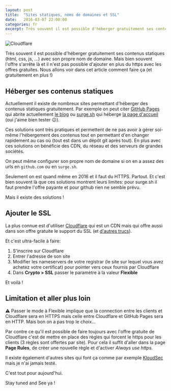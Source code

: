 ```yaml
---
layout: post
title:  "Sites statiques, noms de domaines et SSL"
date:   2016-03-07 22:00:00
categories: fr
excerpt: Très souvent il est possible d'héberger gratuitement ses contenus statiques (html, css, js, ...) avec son propre nom de domaine. Mais bien souvent l'offre s'arrête là et il n'est pas possible d'ajouter en plus du https avec les offres gratuites. Nous allons voir dans cet article comment faire ça (et gratuitement en plus !)
---
```


![Cloudflare]({{site.url}}/assets/cloudflare.jpg)

Très souvent il est possible d'héberger gratuitement ses contenus statiques (html, css, js, ...) avec son propre nom de domaine. Mais bien souvent l'offre s'arrête là et il n'est pas possible d'ajouter en plus du https avec les offres gratuites. Nous allons voir dans cet article comment faire ça (et gratuitement en plus !)

## Héberger ses contenus statiques

Actuellement il existe de nombreux sites permettant d'héberger des contenus statiques gratuitement. Par exemple on peut citer [GitHub Pages](https://pages.github.com/) qui abrite actuellement [le blog](https://blog.nantern.com/fr/) ou [surge.sh](https://surge.sh/) qui héberge [la page d'accueil](https://nantern.com) (oui j'aime bien tester :wink:).

Ces solutions sont très pratiques et permettent de ne pas avoir à gérer soi-même l'hébergement des contenus tout en permettant d'en changer rapidement au cas où (tout est dans un dépôt git après tout). En plus avec ces solutions on bénéficie des CDN, du réseau et des serveurs de grandes sociétés.

On peut même configurer son propre nom de domaine si on en a assez des urls en `github.com` ou en `surge.sh`.

Seulement on est quand même en 2016 et il faut du HTTPS. Partout. Et c'est bien souvent là que ces solutions montrent leurs limites: pour surge.sh il faut prendre l'offre payante et pour github rien ne semble prévu.

Mais il existe des solutions !

## Ajouter le SSL

La plus connue est d'utiliser [Cloudflare](https://www.cloudflare.com) qui est un CDN mais qui offre aussi dans son offre gratuite le support du SSL (et [d'autres trucs](https://www.cloudflare.com/plans/)).

Et c'est ultra-facile à faire:
1. S'inscrire sur Cloudflare
2. Entrer l'adresse de son site
3. Modifier les nameservers de votre registrar (le site sur lequel vous avez achetez votre certificat) pour pointer vers ceux fournis par Cloudflare
4. Dans **Crypto > SSL** passer le paramètre à la valeur **Flexible**

Et voilà !

## Limitation et aller plus loin

:warning: Passer le mode à Flexible implique que la connection entre les clients et Cloudflare sera en HTTPS mais celle entre Cloudflare et GitHub Pages sera en HTTP. Mais bon on a pas trop le choix...

Par contre ce qu'il est possible de faire toujours avec l'offre gratuite de Cloudflare c'est de mettre en place des règles qui forcent le https pour les clients (3 règles sont offertes par site).
Pour cela il suffit d'aller dans la page **Page Rules**, de créer une nouvelle règle et d'activer *Always use https*.

Il existe également d'autres sites qui font ça comme par exemple [KloudSec](https://kloudsec.com/github-pages/new) mais je n'ai jamais testé.

C'est tout pour aujourd'hui.

Stay tuned and See ya !

